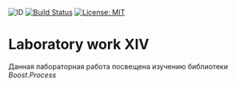 ![ID](https://img.shields.io/badge/Кошкина-Ульяна-b657b6.svg) [![Build Status](https://travis-ci.org/uIiana99/Lab_14.svg?branch=master)](https://travis-ci.org/uIiana99/Lab_14) [![License: MIT](https://img.shields.io/badge/License-MIT-b657b6.svg)](/LICENSE)

# Laboratory work XIV
Данная лабораторная работа посвещена изучению библиотеки *Boost.Process*
